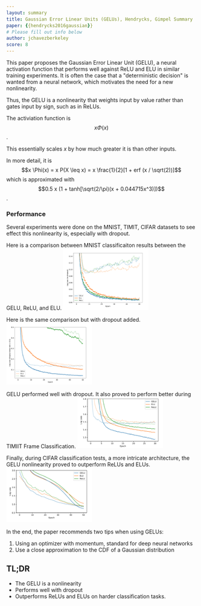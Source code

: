 ```yaml
---
layout: summary
title: Gaussian Error Linear Units (GELUs), Hendrycks, Gimpel Summary
paper: {{hendrycks2016gaussian}}
# Please fill out info below
author: jchavezberkeley
score: 8
---
```


This paper proposes the Gaussian Error Linear Unit (GELU), a neural activation function that performs well against ReLU and ELU in similar training experiments. It is often the case that a "deterministic decision" is wanted from a neural network, which motivates the need for a new nonlinearity.

Thus, the GELU is a nonlinearity that weights input by value rather than gates input by sign, such as in ReLUs.

The activiation function is $$x \Phi(x)$$.

This essentially scales $x$ by how much greater it is than other inputs.

In more detail, it is $$x \Phi(x) = x P(X \leq x) = x \frac{1}{2}[1 + erf (x / \sqrt(2))]$$ which is approximated with $$0.5 x (1 + tanh[\sqrt(2/\pi)(x + 0.044715x^3)])$$.

### Performance
Several experiments were done on the MNIST, TIMIT, CIFAR datasets to see effect this nonlinearity is, especially with dropout.

Here is a comparison between MNIST classificaiton results between the GELU, ReLU, and ELU.
<img src="./hendrycks2016gaussian_2_a.png" width="45%">

Here is the same comparison but with dropout added.
<img src="./hendrycks2016gaussian_2_b.png" width="45%">

GELU performed well with dropout. It also proved to perform better during TIMIIT Frame Classification.
<img src="./hendrycks2016gaussian_2_c.png" width="45%">

Finally, during CIFAR classification tests, a more intricate architecture, the GELU nonlinearity proved to outperform ReLUs and ELUs.
<img src="./hendrycks2016gaussian_2_d.png" width="45%">

In the end, the paper recommends two tips when using GELUs:
1. Using an optimizer with momentum, standard for deep neural networks
2. Use a close approximation to the CDF of a Gaussian distribution

## TL;DR
* The GELU is a nonlinearity
* Performs well with dropout
* Outperforms ReLUs and ELUs on harder classification tasks.
